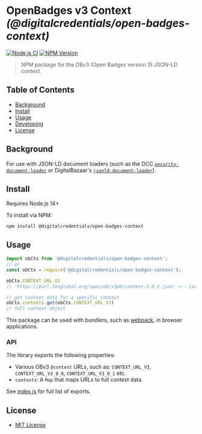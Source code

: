 # OpenBadges v3 Context _(@digitalcredentials/open-badges-context)_

[![Node.js CI](https://github.com/digitalcredentials/open-badges-context/workflows/Node.js%20CI/badge.svg)](https://github.com/digitalcredentials/open-badges-context/actions?query=workflow%3A%22Node.js+CI%22)
[![NPM Version](https://img.shields.io/npm/v/@digitalcredentials/open-badges-context.svg)](https://npm.im/@digitalcredentials/open-badges-context)

> NPM package for the OBv3 (Open Badges version 3) JSON-LD context.

## Table of Contents

- [Background](#background)
- [Install](#install)
- [Usage](#usage)
- [Developing](#developing)
- [License](#license)

## Background

For use with JSON-LD document loaders (such as
the DCC [`security-document-loader`](https://github.com/digitalcredentials/security-document-loader)
or DigitalBazaar's [`jsonld-document-loader`](https://github.com/digitalbazaar/jsonld-document-loader)). 

## Install

Requires Node.js 14+

To install via NPM:

```
npm install @digitalcredentials/open-badges-context
```

## Usage

```js
import obCtx from '@digitalcredentials/open-badges-context';
// or
const obCtx = require('@digitalcredentials/open-badges-context');

obCtx.CONTEXT_URL_V3
// 'https://purl.imsglobal.org/spec/ob/v3p0/context-3.0.2.json' <-- Latest URL

// get context data for a specific context
obCtx.contexts.get(obCtx.CONTEXT_URL_V3)
// full context object
```

This package can be used with bundlers, such as [webpack](https://webpack.js.org/), 
in browser applications.

### API

The library exports the following properties:
- Various OBv3 `@context` URLs, such as:
  `CONTEXT_URL_V3`, `CONTEXT_URL_V3_0_0`, `CONTEXT_URL_V3_0_1` etc.
- `contexts`: A `Map` that maps URLs to full context data.

See [index.js](./js/index.js) for full list of exports.

## License

* [MIT License](./LICENSE)
